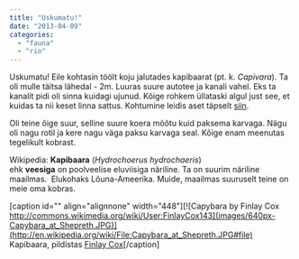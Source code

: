 ```yaml
---
title: "Uskumatu!"
date: "2013-04-09"
categories: 
  - "fauna"
  - "rio"
---
```


Uskumatu! Eile kohtasin töölt koju jalutades kapibaarat (pt. k. _Capivara_). Ta oli mulle täitsa lähedal - 2m. Luuras suure autotee ja kanali vahel. Eks ta kanalit pidi oli sinna kuidagi ujunud. Kõige rohkem üllataski algul just see, et kuidas ta nii keset linna sattus. Kohtumine leidis aset täpselt [siin](http://goo.gl/maps/gi28i).

Oli teine õige suur, selline suure koera mõõtu kuid paksema karvaga. Nägu oli nagu rotil ja kere nagu väga paksu karvaga seal. Kõige enam meenutas tegelikult kobrast.

Wikipedia: **Kapibaara** (_Hydrochoerus hydrochaeris_) ehk **veesiga** on poolveelise eluviisiga näriline. Ta on suurim näriline maailmas.  Elukohaks Lõuna-Ameerika. Muide, maailmas suuruselt teine on meie oma kobras.

\[caption id="" align="alignnone" width="448"\][![Capybara by Finlay Cox http://commons.wikimedia.org/wiki/User:FinlayCox143](images/640px-Capybara_at_Shepreth.JPG)](http://en.wikipedia.org/wiki/File:Capybara_at_Shepreth.JPG#file) Kapibaara, pildistas [Finlay Cox](http://commons.wikimedia.org/wiki/User:FinlayCox143)\[/caption\]
